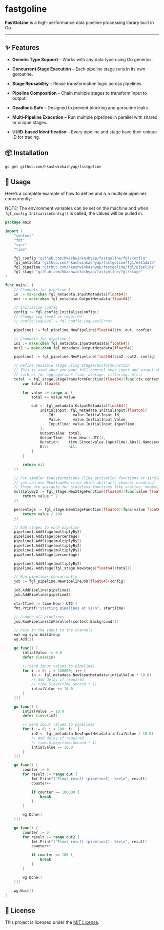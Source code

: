 # fastgoline

**FastGoLine** is a high-performance data pipeline processing library built in Go.

---

## ✨ Features

* **Generic Type Support** – Works with any data type using Go generics.

* **Concurrent Stage Execution** – Each pipeline stage runs in its own goroutine.

* **Stage Reusability** – Reuse transformation logic across pipelines.

* **Pipeline Composition** – Chain multiple stages to transform input to output.

* **Deadlock-Safe** – Designed to prevent blocking and goroutine leaks.

* **Multi-Pipeline Execution** – Run multiple pipelines in parallel with shared or unique stages.

* **UUID-based Identification** – Every pipeline and stage have their unique ID for tracing.


## 📦 Installation

```bash
go get github.com/hkashwinkashyap/fastgoline
```

## 🚀 Usage

Here’s a complete example of how to define and run multiple pipelines concurrently:

NOTE: The environment variables can be set on the machine and when `fgl_config.InitialiseConfig()` is called, the values will be pulled in.

```go
package main

import (
	"context"
	"fmt"
	"sync"
	"time"

	fgl_config "github.com/hkashwinkashyap/fastgoline/fgl/config"
	fgl_metadata "github.com/hkashwinkashyap/fastgoline/fgl/metadata"
	fgl_pipeline "github.com/hkashwinkashyap/fastgoline/fgl/pipeline"
	fgl_stage "github.com/hkashwinkashyap/fastgoline/fgl/stage"
)

func main() {
	// Channels for pipeline 1
	in := make(chan fgl_metadata.InputMetadata[float64])
	out := make(chan fgl_metadata.OutputMetadata[float64])

	// Initialise config
	config := fgl_config.InitialiseConfig()
	// Change log level as required
	// config.LogLevel = fgl_config.LogLevelError

	pipeline1 := fgl_pipeline.NewPipeline[float64](in, out, config)

	// Channels for pipeline 2
	in2 := make(chan fgl_metadata.InputMetadata[float64])
	out2 := make(chan fgl_metadata.OutputMetadata[float64])

	pipeline2 := fgl_pipeline.NewPipeline[float64](in2, out2, config)

	// Define reusable stage using StageTransformFunction
	// This is used when you want full control over input and output channels,
	// such as for aggregations (sum, average, filtering, etc.)
	total := fgl_stage.StageTransformFunction[float64](func(ctx context.Context, in chan fgl_metadata.InputMetadata[float64], out chan fgl_metadata.OutputMetadata[float64]) error {
		var total float64

		for value := range in {
			total += value.Value

			out <- fgl_metadata.OutputMetadata[float64]{
				InitialInput: fgl_metadata.InitialInput[float64]{
					Id:        value.InitialInput.Id,
					Value:     value.InitialInput.Value,
					InputTime: value.InitialInput.InputTime,
				},
				OutputValue: total,
				OutputTime:  time.Now().UTC(),
				Duration:    time.Since(value.InputTime).Abs().Nanoseconds(),
				Err:         nil,
			}
		}

		return nil
	})

	// For simpler transformations (like activation functions or single-value transforms),
	// you can use NewStageFunction which abstracts channel handling.
	// These are suitable for stateless functions like scaling, normalization, etc.
	multiplyBy2 := fgl_stage.NewStageFunction[float64](func(value float64) float64 {
		return value * 2
	})

	percentage := fgl_stage.NewStageFunction[float64](func(value float64) float64 {
		return value / 100
	})

	// Add stages to each pipeline
	pipeline1.AddStage(multiplyBy2)
	pipeline1.AddStage(percentage)
	pipeline1.AddStage(multiplyBy2)
	pipeline1.AddStage(multiplyBy2)
	pipeline1.AddStage(multiplyBy2)
	pipeline1.AddStage(percentage)

	pipeline2.AddStage(multiplyBy2)
	pipeline2.AddStage(fgl_stage.NewStage[float64](total))

	// Run pipelines concurrently
	job := fgl_pipeline.NewPipelineJob[float64](config)

	job.AddPipeline(pipeline1)
	job.AddPipeline(pipeline2)

	startTime := time.Now().UTC()
	fmt.Printf("Starting pipelines at %s\n", startTime)

	// Launch all pipelines
	job.RunPipelinesInParallel(context.Background())

	// Pass in the input to the channels
	var wg sync.WaitGroup
	wg.Add(2)

	go func() {
		intialValue := 0.0
		defer close(in)

		// Send input values to pipeline1
		for i := 0; i < 100000; i++ {
			in <- fgl_metadata.NewInputMetadata(intialValue * 10.0)
			// Add delay if required
			// time.Sleep(time.Second * 1)
			intialValue += 10.0
		}
	}()

	go func() {
		intialValue := 10.0
		defer close(in2)

		// Send input values to pipeline2
		for i := 0; i < 100; i++ {
			in2 <- fgl_metadata.NewInputMetadata(intialValue / 10.0)
			// Add delay if required
			// time.Sleep(time.Second * 1)
			intialValue -= 10.0
		}
	}()

	go func() {
		counter := 0
		for result := range out {
			fmt.Printf("Final result (pipeline1): %+v\n", result)
			counter++

			if counter == 100000 {
				break
			}
		}

		wg.Done()
	}()

	go func() {
		counter := 0
		for result := range out2 {
			fmt.Printf("Final result (pipeline2): %+v\n", result)
			counter++

			if counter == 100 {
				break
			}
		}

		wg.Done()
	}()

	wg.Wait()
}
```

## 📄 License

This project is licensed under the [MIT License](./LICENSE).
